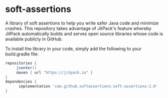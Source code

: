# soft-assertions

A library of soft assertions to help you write safer Java code and minimize crashes. This
repository takes advantage of JitPack's feature whereby JitPack automatically builds and
serves open source libraries whose code is available publicly in GitHub.

To install the library in your code, simply add the following to your build.gradle file: 
 
   ```gradle
   repositories { 
        jcenter()
        maven { url "https://jitpack.io" }
   }
   dependencies {
         implementation 'com.github.softassertions:soft-assertions:1.0'
   }
   ```  


